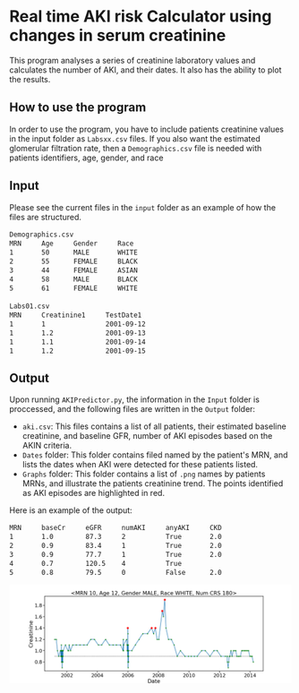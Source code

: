 # Real time AKI risk Calculator using changes in serum creatinine
This program analyses a series of creatinine laboratory values and calculates the number of AKI, and their dates. It also has the ability to plot the results. 

## How to use the program
In order to use the program, you have to include patients creatinine values in the input folder as `Labsxx.csv` files. If you also want the estimated glomerular filtration rate, then a `Demographics.csv` file is needed with patients identifiers, age, gender, and race

## Input
Please see the current files in the `input` folder as an example of how the files are structured. 

```
Demographics.csv
MRN     Age     Gender     Race
1       50      MALE       WHITE
2       55      FEMALE     BLACK
3       44      FEMALE     ASIAN
4       58      MALE       BLACK
5       61      FEMALE     WHITE

Labs01.csv
MRN     Creatinine1     TestDate1
1       1               2001-09-12
1       1.2             2001-09-13
1       1.1             2001-09-14
1       1.2             2001-09-15
```

## Output
Upon running `AKIPredictor.py`, the information in the `Input` folder is proccessed, and the following files are written in the `Output` folder:
- `aki.csv`: This files contains a list of all patients, their estimated baseline creatinine, and baseline GFR, number of AKI episodes based on the AKIN criteria.
- `Dates` folder: This folder contains filed named by the patient's MRN, and lists the dates when AKI were detected for these patients listed.
- `Graphs` folder: This folder contains a list of `.png` names by patients MRNs, and illustrate the patients creatinine trend. The points identified as AKI episodes are highlighted in red.

Here is an example of the output:
```
MRN     baseCr     eGFR     numAKI     anyAKI     CKD
1       1.0        87.3     2          True       2.0
2       0.9        83.4     1          True       2.0
3       0.9        77.7     1          True       2.0
4       0.7        120.5    4          True          
5       0.8        79.5     0          False      2.0
```

![SummaryGraph](Output/Graphs/10.png) 